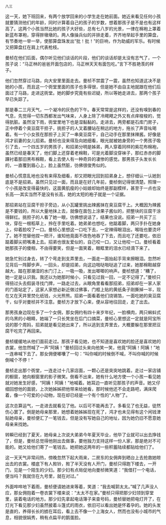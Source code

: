     八三 

   这一天，她下班回来，有两个放学回来的小学生走在她前面。她近来看见任何小孩就要猜测他们的年龄，同时计算着自己的孩子的岁数，想着那孩子是不是也有这样高了。这两个小孩当然比她的孩子大好些，总有七八岁的光景，一律在棉袍上罩着新蓝布罩袍，穿得胖墩墩的。两人像操兵似的并排走着，齐齐地举起手里的算盘，有节奏地一举一举，使那算盘珠发出“批！批！”的巨响，作为助威的军乐。有时候又把算盘扛在肩上代表枪枝。

   曼桢在他们后面，偶尔听见他们谈话的片段，他们的谈话却是太没有志气了，一个孩子说：“马正林的爸爸开面包店的，马正林天天有面包吃。”言下不胜艳羡的样子。

   他们忽然穿过马路，向大安里里面走去。曼桢不禁震了一震，虽然也知道这决不是她的小孩，而且这一个衖堂里面的孩子也多得很，但是她不由自主地就跟在他们后面过了马路，走进这衖堂。她的脚步究竟有些迟疑，所以等她走进去，那两个孩子早已失踪了。

   那是春二三月天气，一个凝冷的灰色的下午。春天常常是这样的，还没有嗅到春的气息，先觉得一切东西都发出气味来，人身上除了冷飕飕之外又有点痒梭梭的，觉得肮脏。虽然没下雨，衖堂里地下也是湿黏黏的。走进去，两旁都是石库门房子，正中停着个臭豆腐干担子，挑担子的人叉着腰站在稍远的地方，拖长了声音吆喝着。有一个小女孩在那担子上买了一串臭豆腐干，自己动手在那里抹辣酱。好像是鸿才前妻的女儿招弟。曼桢也没来得及向她细看，眼光就被她身旁的一个男孩子吸引了去，一个四五岁的男孩子，和招弟分明是姊弟，两人穿着同样的紫花布棉袍，虽然已经是春天了，他们脚上还穿着老棉鞋，可是光着脚没穿袜子，那红赤赤的脚踝衬着那旧黑布棉鞋，看上去使人有一种奇异的凄惨的感觉。那男孩子头发长长的，一直覆到眉心上，脸上虽然脏，彷佛很俊秀似的。

   曼桢心慌意乱地也没有来得及细看，却又把眼光回到招弟身上，想仔细认一认她到底是不是招弟。虽然只见过一面，而且是在好几年前，曼桢倒记得很清楚。照理一个小孩是改变得最快的，这面黄肌瘦的小姑娘却始终是那副模样，甚至于一点也没长高──其实当然不是没有长高，她的太短的袍子就是一个证据。

   那招弟站在豆腐干担子旁边，从小瓦罐里挑出辣酱抹在臭豆腐干上。大概因为辣酱是不要钱的，所以大量地抹上去，就像在面包上涂果子酱似的，把整块的豆腐干涂得鲜红。挑担子的人看了她一眼，彷佛想说话了，结果也没说。招弟一共买了三块，穿在一根稻草上，拎在手里吃着。她弟弟也想吃，他踮着脚，两只手扑在她身上，仰着脸咬了一口。曼桢心里想这一口吃下去，一定辣得眼泪出，喉咙也要烫坏了。她不觉替他捏一把汗，谁知他竟面不改色地吞了下去，而且吃了还要吃，依旧踮着脚尖把嘴凑上去。招弟也很友爱似的，自己咬一口，又让他咬一口。曼桢看着她那孩子的傻相，不由得要笑，但是一面笑着，眼眶里的泪水已经滴下来了。

   她急忙别过身去，转了个弯走到支弄里去，一面走一面抬起手背来擦眼泪。忽然听见背后一阵脚步声，一回头，却是招弟，向这边啪哒啪哒追了过来，她那棉鞋越穿越大，踏在那潮湿的水门汀上，一吸一吸，发出唧唧的响声。曼桢想道：“糟了，她一定是认识我。我还以为她那时候小，只看见过我一回，一定不记得了。”曼桢只得扭过头去假装寻找门牌，一路走过去，从眼角里看看那招弟，招弟却在一家人家的门首站定了，这家人家想必新近做过佛事，门框上贴的黄纸条子刚撕掉一半，现在又在天井里焚化纸钱，火光熊熊。招弟一面看着他们烧锡箔，一面吃她的臭豆腐干，似乎对曼桢并不注意。曼桢方才放下心来，便从容地往回走，走了出去。

   那男孩身边现在多了一个女佣，那女佣约有四十来岁年纪，一脸横肉，两只蝌蚪式的乌黑的小眼睛，她端了一只长凳坐在后门口摘菜，曼桢心里想这一定就是阿宝所说的那个周妈，招弟就是看见她出来了，所以逃到支弄里去，大概要躲在那里把豆腐干吃完了再回来。

   曼桢缓缓地从他们面前走过。那孩子看见她，也不知道是喜欢她的脸还是喜欢她的衣裳，他忽然喊了一声“阿姨！”曼桢回过头来向他笑一笑，他竟“阿姨！阿姨！”地一连串喊下去了。那女佣便嘟囔了一句：“叫你喊的时候倒不喊，不叫你喊的时候倒喊个不停！”

   曼桢走出那个衖堂，一连走过十几家店面，一颗心还是突突地跳着。走过一家店铺的橱窗，她向橱窗里的影子微笑。倒看不出来，她有什么地方使一个小孩一看见她就对她发生好感，“阿姨！阿姨！”地喊着。她耳边一直听见那孩子的声音。她又仔细回想他的面貌，上次她姊姊把他带来给她看，那时候他还不会走路吧，满床爬着，像一个可爱的小动物，现在却已经是一个有个性的“人物”了。

   这次总算运气，一走进去就看见了他。以后可不能再去了。多看见了也无益，徒然伤心罢了。倒是她母亲那里，她想着她姊姊现在死了，鸿才也未见得有这个闲钱津贴她母亲，曼桢便汇了一笔钱去，但是没有写她自己的地址，因为她仍旧不愿意她母亲来找她。

   转瞬已经到了夏天，她母亲上次说大弟弟今年夏天毕业，他毕了业就可以出去挣钱了，但是，曼桢总觉得他刚出去做事，要他独力支持这样一份人家，那是绝对不可能的。她又给他们寄了一笔钱去。她把她这两年的一些积蓄陆续都贴给他们了。

   这一天天气非常闷热，傍晚忽然下起大雨来，二房东的女佣奔到晒台上去抢救她晾出去的衣裳。楼底下有人揿铃，揿了半天没有人开门，曼桢只得跑下楼去，一开门，见是一个陌生的少妇。那少妇有点局促地向曼桢微笑道：“我借打一个电话，便当吗？我就住在九号里，就在对过。”

   外面哗哗地下着雨，曼桢便请她进来等着，笑道：“我去喊郭太太。”喊了几声没人应，那女佣抱着一卷衣裳下楼来说：“太太不在家。”曼桢只得把那少妇领到穿堂里，装着电话的地方。那少妇先拿起电话簿子来查号码，曼桢替她把电灯开了，在灯光下看见那少妇虽然披着斗篷式的雨衣，依旧可以看出她是怀着孕的。她的头发是直的，养得长长的掳在耳后，看上去不像一个上海女人，然而也没有小城市的气息，相貌很娟秀，稍有点扁平的鹅蛋脸。

